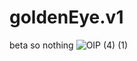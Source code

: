# goldenEye.v1
beta so nothing
![OIP (4) (1)](https://github.com/chip12618/goldenEye.v1/assets/108143896/0cfc1d83-82f5-4738-ae49-a90508d88d02)
